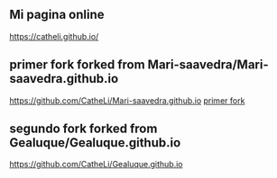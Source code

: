 ## Mi pagina online
https://catheli.github.io/

## primer fork forked from Mari-saavedra/Mari-saavedra.github.io
https://github.com/CatheLi/Mari-saavedra.github.io
[primer fork](./colaborativo/primero.png)

## segundo fork forked from Gealuque/Gealuque.github.io
https://github.com/CatheLi/Gealuque.github.io
